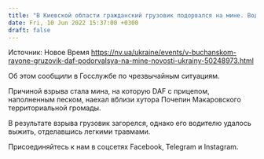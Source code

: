 ```yaml
---
title: "В Киевской области гражданский грузовик подорвался на мине. Водитель чудом выжил — ГСЧС"
date: Fri, 10 Jun 2022 15:37:00 +0300
draft: false
---
```

Источник: Новое Время https://nv.ua/ukraine/events/v-buchanskom-rayone-gruzovik-daf-podorvalsya-na-mine-novosti-ukrainy-50248973.html


Об этом сообщили в Госслужбе по чрезвычайным ситуациям.

Причиной взрыва стала мина, на которую DAF с прицепом, наполненным песком, наехал вблизи хутора Почепин Макаровского территориальной громады.

В результате взрыва грузовик загорелся, однако его водителю удалось выжить, отделавшись легкими травмами.

Присоединяйтесь к нам в соцсетях Facebook, Telegram и Instagram.
